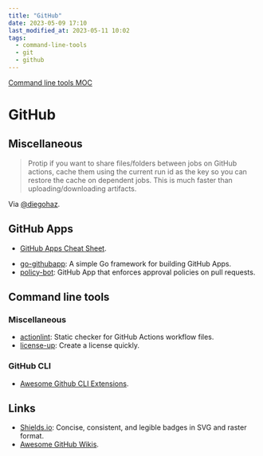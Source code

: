 ```yaml
---
title: "GitHub"
date: 2023-05-09 17:10
last_modified_at: 2023-05-11 10:02
tags:
  - command-line-tools
  - git
  - github
---
```


[Command line tools MOC](Command%20line%20tools%20MOC.md)

# GitHub

## Miscellaneous

> Protip if you want to share files/folders between jobs on GitHub actions, cache them using the current run id as the key so you can restore the cache on dependent jobs. This is much faster than uploading/downloading artifacts.

Via [@diegohaz](https://twitter.com/diegohaz/status/1511433132930707457).

## GitHub Apps

* [GitHub Apps Cheat Sheet](https://github.com/github-developer/github-apps-cheat-sheet).
- [go-githubapp](https://github.com/palantir/go-githubapp): A simple Go framework for building GitHub Apps.
- [policy-bot](https://github.com/palantir/policy-bot): GitHub App that enforces approval policies on pull requests.

## Command line tools

### Miscellaneous

* [actionlint](https://github.com/rhysd/actionlint): Static checker for GitHub Actions workflow files.
* [license-up](https://github.com/nikitavoloboev/license-up): Create a license quickly.

### GitHub CLI

* [Awesome Github CLI Extensions](https://github.com/kodepandai/awesome-gh-cli-extensions).

## Links

- [Shields.io](https://shields.io/): Concise, consistent, and legible badges in SVG and raster format.
- [Awesome GitHub Wikis](https://github.com/MyHoneyBadger/awesome-github-wiki).

